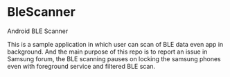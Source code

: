 # BleScanner
Android BLE Scanner

This is a sample application in which user can scan of BLE data even app in background.
And the main purpose of this repo is to report an issue in Samsung forum, the BLE scanning pauses on locking the samsung phones even with foreground service and filtered BLE scan.
